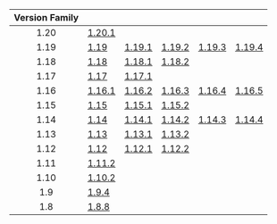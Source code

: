 | Version Family | | | | | |
|:---:|---|---|---|---|---|
| 1.20 | [1.20.1](https://github.com/BaldGang/spigot-build/releases/download/20230728/spigot-1.20.1.jar) | | | | |
| 1.19 | [1.19](https://github.com/BaldGang/spigot-build/releases/download/20230728/spigot-1.19.jar) | [1.19.1](https://github.com/BaldGang/spigot-build/releases/download/20230728/spigot-1.19.1.jar) | [1.19.2](https://github.com/BaldGang/spigot-build/releases/download/20230728/spigot-1.19.2.jar) | [1.19.3](https://github.com/BaldGang/spigot-build/releases/download/20230728/spigot-1.19.3.jar) | [1.19.4](https://github.com/BaldGang/spigot-build/releases/download/20230728/spigot-1.19.4.jar) |
| 1.18 | [1.18](https://github.com/BaldGang/spigot-build/releases/download/20230728/spigot-1.18.jar) | [1.18.1](https://github.com/BaldGang/spigot-build/releases/download/20230728/spigot-1.18.1.jar) | [1.18.2](https://github.com/BaldGang/spigot-build/releases/download/20230728/spigot-1.18.2.jar) | | |
| 1.17 | [1.17](https://github.com/BaldGang/spigot-build/releases/download/20230728/spigot-1.17.jar) | [1.17.1](https://github.com/BaldGang/spigot-build/releases/download/20230728/spigot-1.17.1.jar) | | | |
| 1.16 | [1.16.1](https://github.com/BaldGang/spigot-build/releases/download/20230728/spigot-1.16.1.jar) | [1.16.2](https://github.com/BaldGang/spigot-build/releases/download/20230728/spigot-1.16.2.jar) | [1.16.3](https://github.com/BaldGang/spigot-build/releases/download/20230728/spigot-1.16.3.jar) | [1.16.4](https://github.com/BaldGang/spigot-build/releases/download/20230728/spigot-1.16.4.jar) | [1.16.5](https://github.com/BaldGang/spigot-build/releases/download/20230728/spigot-1.16.5.jar) |
| 1.15 | [1.15](https://github.com/BaldGang/spigot-build/releases/download/20230728/spigot-1.15.jar) | [1.15.1](https://github.com/BaldGang/spigot-build/releases/download/20230728/spigot-1.15.1.jar) | [1.15.2](https://github.com/BaldGang/spigot-build/releases/download/20230728/spigot-1.15.2.jar) | | |
| 1.14 | [1.14](https://github.com/BaldGang/spigot-build/releases/download/20230728/spigot-1.14.jar) | [1.14.1](https://github.com/BaldGang/spigot-build/releases/download/20230728/spigot-1.14.1.jar) | [1.14.2](https://github.com/BaldGang/spigot-build/releases/download/20230728/spigot-1.14.2.jar) | [1.14.3](https://github.com/BaldGang/spigot-build/releases/download/20230728/spigot-1.14.3.jar) | [1.14.4](https://github.com/BaldGang/spigot-build/releases/download/20230728/spigot-1.14.4.jar) |
| 1.13 | [1.13](https://github.com/BaldGang/spigot-build/releases/download/20230728/spigot-1.13.jar) | [1.13.1](https://github.com/BaldGang/spigot-build/releases/download/20230728/spigot-1.13.1.jar) | [1.13.2](https://github.com/BaldGang/spigot-build/releases/download/20230728/spigot-1.13.2.jar) | | |
| 1.12 | [1.12](https://github.com/BaldGang/spigot-build/releases/download/20230728/spigot-1.12.jar) | [1.12.1](https://github.com/BaldGang/spigot-build/releases/download/20230728/spigot-1.12.1.jar) | [1.12.2](https://github.com/BaldGang/spigot-build/releases/download/20230728/spigot-1.12.2.jar) | | |
| 1.11 | [1.11.2](https://github.com/BaldGang/spigot-build/releases/download/20230728/spigot-1.11.2.jar) | | | | |
| 1.10 | [1.10.2](https://github.com/BaldGang/spigot-build/releases/download/20230728/spigot-1.10.2.jar) | | | | |
| 1.9 | [1.9.4](https://github.com/BaldGang/spigot-build/releases/download/20230728/spigot-1.9.4.jar) | | | | |
| 1.8 | [1.8.8](https://github.com/BaldGang/spigot-build/releases/download/20230728/spigot-1.8.8.jar) | | | | |
